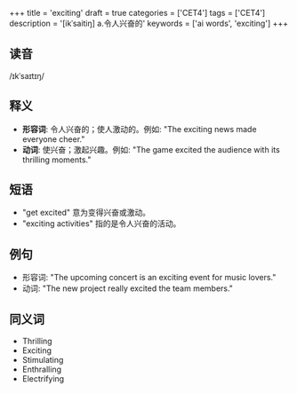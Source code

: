 +++
title = 'exciting'
draft = true
categories = ['CET4']
tags = ['CET4']
description = '[ikˈsaitiŋ] a.令人兴奋的'
keywords = ['ai words', 'exciting']
+++

## 读音
/ɪkˈsaɪtɪŋ/

## 释义
- **形容词**: 令人兴奋的；使人激动的。例如: "The exciting news made everyone cheer."
- **动词**: 使兴奋；激起兴趣。例如: "The game excited the audience with its thrilling moments."

## 短语
- "get excited" 意为变得兴奋或激动。
- "exciting activities" 指的是令人兴奋的活动。

## 例句
- 形容词: "The upcoming concert is an exciting event for music lovers."
- 动词: "The new project really excited the team members."

## 同义词
- Thrilling
- Exciting
- Stimulating
- Enthralling
- Electrifying
